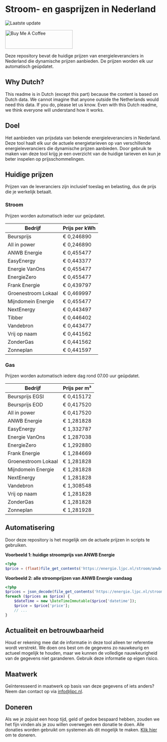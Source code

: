 # Stroom- en gasprijzen in Nederland

![Laatste update](https://img.shields.io/badge/laatste%20update-2025--03--20%2018%3A00%20CET-brightgreen)

<a href="https://www.buymeacoffee.com/Lars-" target="_blank"><img src="https://cdn.buymeacoffee.com/buttons/v2/default-orange.png" alt="Buy Me A Coffee" height="60" style="height: 60px !important;width: 217px !important;" ></a>

Deze repository bevat de huidige prijzen van energieleveranciers in Nederland die dynamische prijzen aanbieden. De prijzen worden elk uur automatisch geüpdatet.

## Why Dutch?

This readme is in Dutch (except this part) because the content is based on Dutch data. We cannot imagine that anyone outside the Netherlands would need this data. If you do, please let us know. Even with this Dutch readme, we think
everyone will understand how it works.

## Doel

Het aanbieden van prijsdata van bekende energieleveranciers in Nederland. Deze tool haalt elk uur de actuele energietarieven op van verschillende energieleveranciers die dynamische prijzen aanbieden. Door gebruik te maken van deze tool
krijg je een overzicht van de huidige tarieven en kun je beter inspelen op prijsschommelingen.

## Huidige prijzen

Prijzen van de leveranciers zijn inclusief toeslag en belasting, dus de prijs die je werkelijk betaalt.

### Stroom

Prijzen worden automatisch ieder uur geüpdatet.

 Bedrijf | Prijs per kWh 
---------|---------------
Beursprijs | € 0,246890
All in power | € 0,246890
ANWB Energie | € 0,455477
EasyEnergy | € 0,443377
Energie VanOns | € 0,455477
EnergieZero | € 0,455477
Frank Energie | € 0,439797
Groenestroom Lokaal | € 0,469997
Mijndomein Energie | € 0,455477
NextEnergy | € 0,443497
Tibber | € 0,446402
Vandebron | € 0,443477
Vrij op naam | € 0,441562
ZonderGas | € 0,441562
Zonneplan | € 0,441597


### Gas

Prijzen worden automatisch iedere dag rond 07.00 uur geüpdatet.

 Bedrijf | Prijs per m³ 
---------|--------------
Beursprijs EGSI | € 0,415172
Beursprijs EOD | € 0,417520
All in power | € 0,417520
ANWB Energie | € 1,281828
EasyEnergy | € 1,332787
Energie VanOns | € 1,287038
EnergieZero | € 1,292880
Frank Energie | € 1,284669
Groenestroom Lokaal | € 1,281828
Mijndomein Energie | € 1,281828
NextEnergy | € 1,281828
Vandebron | € 1,308548
Vrij op naam | € 1,281828
ZonderGas | € 1,281828
Zonneplan | € 1,281928


## Automatisering

Door deze repository is het mogelijk om de actuele prijzen in scripts te gebruiken.

**Voorbeeld 1: huidige stroomprijs van ANWB Energie**

```php
<?php
$price = (float)file_get_contents('https://energie.ljpc.nl/stroom/anwb-energie-nu.txt');

```

**Voorbeeld 2: alle stroomprijzen van ANWB Energie vandaag**

```php
<?php
$prices = json_decode(file_get_contents('https://energie.ljpc.nl/stroom/all-in-power-vandaag.json'),true);
foreach ($prices as $price) {
    $dateTime = new \DateTimeImmutable($price['datetime']);
    $price = $price['price'];
    // ...
}
```

## Actualiteit en betrouwbaarheid

Houd er rekening mee dat de informatie in deze tool alleen ter referentie wordt verstrekt. We doen ons best om de gegevens zo nauwkeurig en actueel mogelijk te houden, maar we kunnen de volledige nauwkeurigheid van de gegevens niet
garanderen. Gebruik deze informatie op eigen risico.

## Maatwerk

Geïnteresseerd in maatwerk op basis van deze gegevens of iets anders? Neem dan contact op
via [info@ljpc.nl](mailto:info@ljpc.nl?subject=Energie%20prijzen).

## Doneren

Als we je zojuist een hoop tijd, geld of gedoe bespaard hebben, zouden we het fijn vinden als je zou willen overwegen een
donatie te doen. Alle donaties worden gebruikt om systemen als dit mogelijk te
maken. [Klik hier](https://www.buymeacoffee.com/Lars-) om te doneren.
